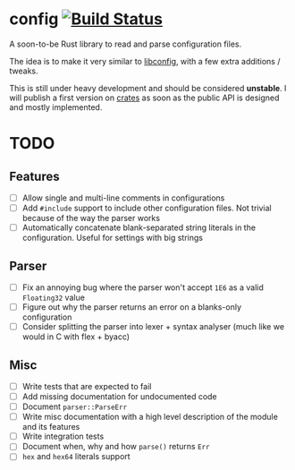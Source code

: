 # config [![Build Status](https://travis-ci.org/filipegoncalves/rust-config.svg?branch=master)](https://travis-ci.org/filipegoncalves/rust-config)

A soon-to-be Rust library to read and parse configuration files.

The idea is to make it very similar to [libconfig](http://www.hyperrealm.com/libconfig/), with a few extra additions / tweaks.

This is still under heavy development and should be considered **unstable**. I will publish a first version on [crates](https://crates.io)
as soon as the public API is designed and mostly implemented.

# TODO

## Features
- [ ] Allow single and multi-line comments in configurations
- [ ] Add `#include` support to include other configuration files. Not trivial because of the way the parser works
- [ ] Automatically concatenate blank-separated string literals in the configuration. Useful for settings with big strings

## Parser
- [ ] Fix an annoying bug where the parser won't accept `1E6` as a valid `Floating32` value
- [ ] Figure out why the parser returns an error on a blanks-only configuration
- [ ] Consider splitting the parser into lexer + syntax analyser (much like we would in C with flex + byacc)

## Misc
- [ ] Write tests that are expected to fail
- [ ] Add missing documentation for undocumented code
- [ ] Document `parser::ParseErr`
- [ ] Write misc documentation with a high level description of the module and its features
- [ ] Write integration tests
- [ ] Document when, why and how `parse()` returns `Err`
- [ ] `hex` and `hex64` literals support
